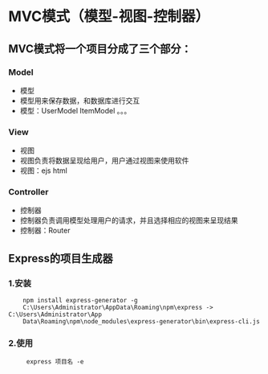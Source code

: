 # MVC模式（模型-视图-控制器） #

## MVC模式将一个项目分成了三个部分： ##

### Model ###
- 模型
- 模型用来保存数据，和数据库进行交互
- 模型：UserModel ItemModel 。。。

                        
###  View ###
- 视图
- 视图负责将数据呈现给用户，用户通过视图来使用软件
- 视图：ejs html
             
 ### Controller ###
- 控制器
- 控制器负责调用模型处理用户的请求，并且选择相应的视图来呈现结果
- 控制器：Router
                        
## Express的项目生成器 ##

###  1.安装 ###

        npm install express-generator -g        
        C:\Users\Administrator\AppData\Roaming\npm\express -> C:\Users\Administrator\App
        Data\Roaming\npm\node_modules\express-generator\bin\express-cli.js

###  2.使用 ###
         express 项目名 -e
